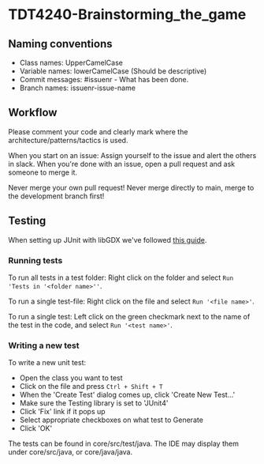 # TDT4240-Brainstorming_the_game

## Naming conventions
- Class names: UpperCamelCase
- Variable names: lowerCamelCase (Should be descriptive)
- Commit messages: #issuenr - What has been done.
- Branch names: issuenr-issue-name

## Workflow
Please comment your code and clearly mark where the architecture/patterns/tactics is used.

When you start on an issue: Assign yourself to the issue and alert the others in slack.
When you're done with an issue, open a pull request and ask someone to merge it.

Never merge your own pull request! 
Never merge directly to main, merge to the development branch first!

## Testing
When setting up JUnit with libGDX we've followed [this guide](http://techduke.io/junit-testing-of-libgdx-game-in-android-studio/). 

### Running tests
To run all tests in a test folder: Right click on the folder and select `Run 'Tests in '<folder name>''`.

To run a single test-file: Right click on the file and select `Run '<file name>'`.

To run a single test: Left click on the green checkmark next to the name of the test in the code, and select `Run '<test name>'`.

### Writing a new test
To write a new unit test:
- Open the class you want to test
- Click on the file and press `Ctrl + Shift + T`
- When the 'Create Test' dialog comes up, click 'Create New Test...'
- Make sure the Testing library is set to 'JUnit4'
- Click 'Fix' link if it pops up
- Select appropriate checkboxes on what test to Generate
- Click 'OK'

The tests can be found in core/src/test/java. 
The IDE may display them under core/src/java, or core/java/java.

